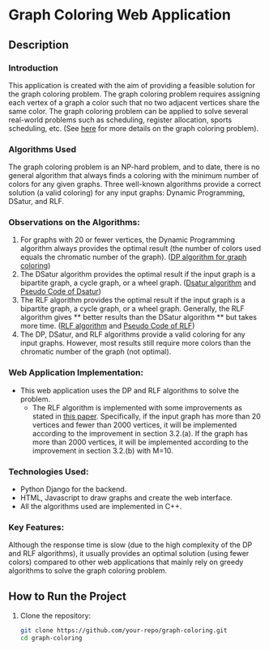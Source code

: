 # Graph Coloring Web Application

## Description

### Introduction

This application is created with the aim of providing a feasible solution for the graph coloring problem. The graph coloring problem requires assigning each vertex of a graph a color such that no two adjacent vertices share the same color. The graph coloring problem can be applied to solve several real-world problems such as scheduling, register allocation, sports scheduling, etc. (See [here](https://en.wikipedia.org/wiki/Graph_coloring) for more details on the graph coloring problem).

### Algorithms Used

The graph coloring problem is an NP-hard problem, and to date, there is no general algorithm that always finds a coloring with the minimum number of colors for any given graphs. Three well-known algorithms provide a correct solution (a valid coloring) for any input graphs: Dynamic Programming, DSatur, and RLF.

### Observations on the Algorithms:
1. For graphs with 20 or fewer vertices, the Dynamic Programming algorithm always provides the optimal result (the number of colors used equals the chromatic number of the graph). ([DP algorithm for graph coloring](https://www.cs.helsinki.fi/u/jwkangas/presentations/slides-eea.pdf))
2. The DSatur algorithm provides the optimal result if the input graph is a bipartite graph, a cycle graph, or a wheel graph. ([Dsatur algorithm](https://en.wikipedia.org/wiki/DSatur) and [Pseudo Code of Dsatur](https://arxiv.org/pdf/2108.09329))
3. The RLF algorithm provides the optimal result if the input graph is a bipartite graph, a cycle graph, or a wheel graph. Generally, the RLF algorithm gives ** better results than the DSatur algorithm ** but takes more time. ([RLF algorithm](https://en.wikipedia.org/wiki/Recursive_largest_first_algorithm) and [Pseudo Code of RLF](https://arxiv.org/pdf/2108.09329))
4. The DP, DSatur, and RLF algorithms provide a valid coloring for any input graphs. However, most results still require more colors than the chromatic number of the graph (not optimal).

### Web Application Implementation:
- This web application uses the DP and RLF algorithms to solve the problem.
  - The RLF algorithm is implemented with some improvements as stated in [this paper](https://www.gerad.ca/~alainh/RLFPaper.pdf). Specifically, if the input graph has more than 20 vertices and fewer than 2000 vertices, it will be implemented according to the improvement in section 3.2.(a). If the graph has more than 2000 vertices, it will be implemented according to the improvement in section 3.2.(b) with M=10.

### Technologies Used:
- Python Django for the backend.
- HTML, Javascript to draw graphs and create the web interface.
- All the algorithms used are implemented in C++.

### Key Features:
Although the response time is slow (due to the high complexity of the DP and RLF algorithms), it usually provides an optimal solution (using fewer colors) compared to other web applications that mainly rely on greedy algorithms to solve the graph coloring problem.

## How to Run the Project
1. Clone the repository:
   ```bash
   git clone https://github.com/your-repo/graph-coloring.git
   cd graph-coloring
